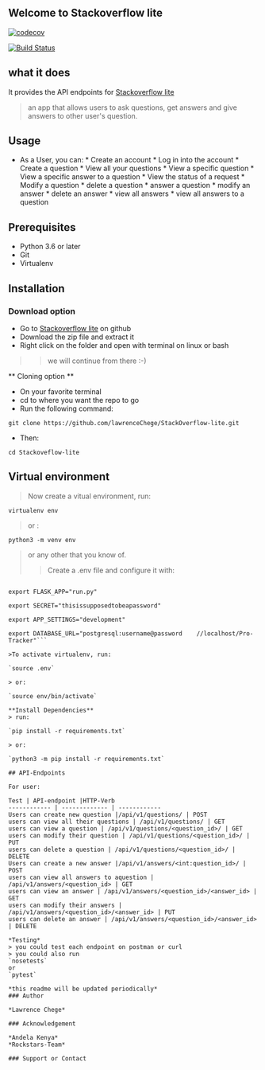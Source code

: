 ## Welcome to Stackoverflow lite
[![codecov](https://codecov.io/gh/lawrenceChege/StackOverflow-lite/branch/challenge-2/graph/badge.svg)](https://codecov.io/gh/lawrenceChege/StackOverflow-lite)

[![Build Status](https://travis-ci.org/lawrenceChege/StackOverflow-lite.svg?branch=159869319-challenge-2--updated)](https://travis-ci.org/lawrenceChege/StackOverflow-lite)

## what it does

It provides the API endpoints for [Stackoverflow lite](https://stackoverflow-liter.herokuapp.com/)
> an app that allows users to ask questions, get answers and give answers to other user's question.

## Usage

* As a User, you can:
                    * Create an account
                    * Log in into the account
                    * Create a question
                    * View all your questions
                    * View a specific question
                    * View a specific answer to a question
                    * View the status of a request
                    * Modify a question
                    * delete a question
                    * answer a question
                    * modify an answer
                    * delete an answer
                    * view all answers
                    * view all answers to a question


## Prerequisites

* Python 3.6 or later
* Git
* Virtualenv

## Installation

### Download option

* Go to [Stackoverflow lite](https://github.com/lawrenceChege/StackOverflow-lite) on github
* Download the zip file and extract it
* Right click on the folder and open with terminal on linux or bash

>> we will continue from there :-)

** Cloning option **

* On your favorite terminal
* cd to where you want the repo to go
* Run the following command:

`git clone https://github.com/lawrenceChege/StackOverflow-lite.git`

* Then:

`cd Stackoveflow-lite`

## Virtual environment

> Now create a vitual environment, run:

`virtualenv env`

> or :

`python3 -m venv env`

> or any other that you know of.
> > Create a .env file and configure it with:

```source env/bin/activate

export FLASK_APP="run.py"

export SECRET="thisissupposedtobeapassword"

export APP_SETTINGS="development"

export DATABASE_URL="postgresql:username@password    //localhost/Pro-Tracker"```

>To activate virtualenv, run:

`source .env`

> or:

`source env/bin/activate`

**Install Dependencies**
> run:

`pip install -r requirements.txt`

> or:

`python3 -m pip install -r requirements.txt`

## API-Endpoints

For user:

Test | API-endpoint |HTTP-Verb
------------ | ------------- | ------------
Users can create new question |/api/v1/questions/ | POST
users can view all their questions | /api/v1/questions/ | GET
users can view a question | /api/v1/questions/<question_id>/ | GET
users can modify their question | /api/v1/questions/<question_id>/ | PUT
users can delete a question | /api/v1/questions/<question_id>/ | DELETE
Users can create a new answer |/api/v1/answers/<int:question_id>/ | POST
users can view all answers to aquestion | /api/v1/answers/<question_id> | GET
users can view an answer | /api/v1/answers/<question_id>/<answer_id> | GET
users can modify their answers | /api/v1/answers/<question_id>/<answer_id> | PUT
users can delete an answer | /api/v1/answers/<question_id>/<answer_id> | DELETE

*Testing*
> you could test each endpoint on postman or curl
> you could also run
`nosetests`
or
`pytest`

*this readme will be updated periodically*
### Author

*Lawrence Chege*

### Acknowledgement

*Andela Kenya*
*Rockstars-Team*

### Support or Contact


